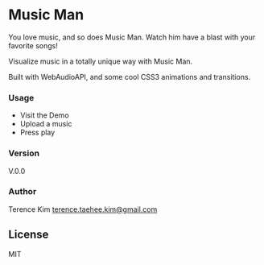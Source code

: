 # Music Man

You love music, and so does Music Man. Watch him have a blast with your favorite songs!

Visualize music in a totally unique way with Music Man. 

Built with WebAudioAPI, and some cool CSS3 animations and transitions. 

### Usage

  - Visit the Demo
  - Upload a music
  - Press play

### Version
V.0.0

### Author
Terence Kim
terence.taehee.kim@gmail.com

License
----

MIT

